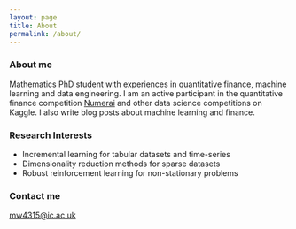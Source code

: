 ```yaml
---
layout: page
title: About
permalink: /about/
---
```


### About me

Mathematics PhD student with experiences in quantitative finance, machine learning and data engineering. 
I am an active participant in the quantitative finance competition [Numerai](https://numer.ai/) and other data science competitions on Kaggle.
I also write blog posts about machine learning and finance. 


### Research Interests      

- Incremental learning for tabular datasets and time-series
- Dimensionality reduction methods for sparse datasets 
- Robust reinforcement learning for non-stationary problems


### Contact me

[mw4315@ic.ac.uk](mailto:mw4315@ic.ac.uk)
